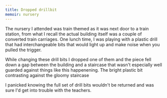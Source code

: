 ```yaml
---
title: Dropped drillbit
memoir: nursery
---
```


The nursery I attended was train themed as it was next door to a train station, from what I recall the actual building itself was a couple of converted train carriages.
One lunch time, I was playing with a plastic drill that had interchangeable bits that would light up and make noise when you pulled the trigger.

While changing these drill bits I dropped one of them and the piece fell down a gap between the building and a staircase that wasn't especially well guarded against things like this happenening. The bright plastic bit contrasting against the gloomy staircase

I panicked knowing the full set of drill bits wouldn't be returned and was sure I'd get into trouble with the teachers.